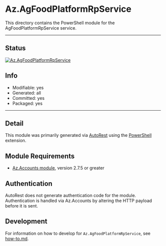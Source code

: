 <!-- region Generated -->
# Az.AgFoodPlatformRpService
This directory contains the PowerShell module for the AgFoodPlatformRpService service.

---
## Status
[![Az.AgFoodPlatformRpService](https://img.shields.io/powershellgallery/v/Az.AgFoodPlatformRpService.svg?style=flat-square&label=Az.AgFoodPlatformRpService "Az.AgFoodPlatformRpService")](https://www.powershellgallery.com/packages/Az.AgFoodPlatformRpService/)

## Info
- Modifiable: yes
- Generated: all
- Committed: yes
- Packaged: yes

---
## Detail
This module was primarily generated via [AutoRest](https://github.com/Azure/autorest) using the [PowerShell](https://github.com/Azure/autorest.powershell) extension.

## Module Requirements
- [Az.Accounts module](https://www.powershellgallery.com/packages/Az.Accounts/), version 2.7.5 or greater

## Authentication
AutoRest does not generate authentication code for the module. Authentication is handled via Az.Accounts by altering the HTTP payload before it is sent.

## Development
For information on how to develop for `Az.AgFoodPlatformRpService`, see [how-to.md](how-to.md).
<!-- endregion -->
